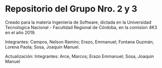 # Repositorio del Grupo Nro. 2 y 3

Creado para la materia Ingenieria de Software, dictada en la Universidad Tecnologica Nacional - Facultdad Regional de Córdoba, en la comision 4K3 en el año 2019.

Integrantes: Campos, Nelson Ramiro; Erazo, Emmanuel; Fontana Guzmán, Lorena Paola; Sosa, Joaquin Manuel.

Actualización:
Integrantes: Arce, Marcos; Erazo Emmanuel; Sosa, Joaquin Manuel

